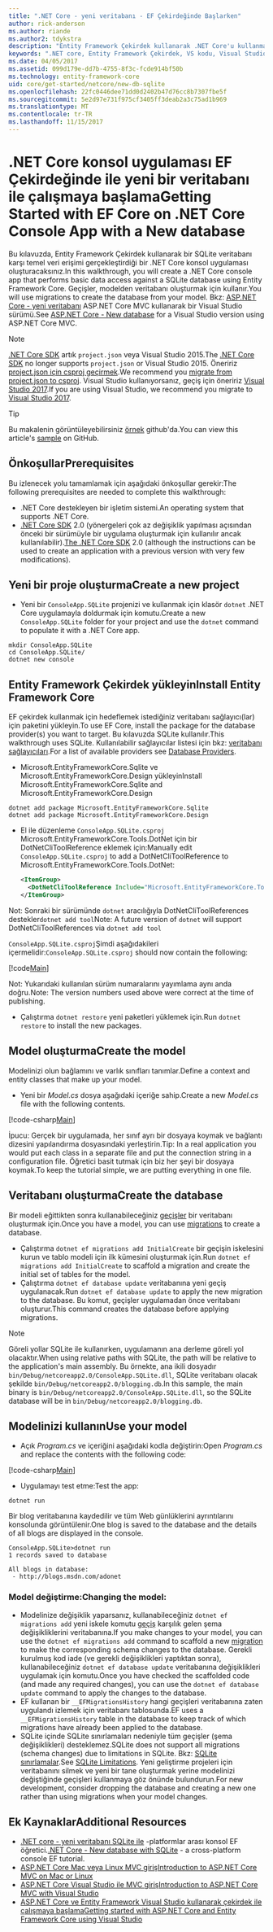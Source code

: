 ```yaml
---
title: ".NET Core - yeni veritabanı - EF Çekirdeğinde Başlarken"
author: rick-anderson
ms.author: riande
ms.author2: tdykstra
description: "Entity Framework Çekirdek kullanarak .NET Core'u kullanmaya başlama"
keywords: ".NET core, Entity Framework Çekirdek, VS kodu, Visual Studio kodu, Mac, Linux"
ms.date: 04/05/2017
ms.assetid: 099d179e-dd7b-4755-8f3c-fcde914bf50b
ms.technology: entity-framework-core
uid: core/get-started/netcore/new-db-sqlite
ms.openlocfilehash: 22fc0446dee71dd0d2402b47d76cc8b7307fbe5f
ms.sourcegitcommit: 5e2d97e731f975cf3405ff3deab2a3c75ad1b969
ms.translationtype: MT
ms.contentlocale: tr-TR
ms.lasthandoff: 11/15/2017
---
```

# <a name="getting-started-with-ef-core-on-net-core-console-app-with-a-new-database"></a><span data-ttu-id="35e2c-104">.NET Core konsol uygulaması EF Çekirdeğinde ile yeni bir veritabanı ile çalışmaya başlama</span><span class="sxs-lookup"><span data-stu-id="35e2c-104">Getting Started with EF Core on .NET Core Console App with a New database</span></span>

<span data-ttu-id="35e2c-105">Bu kılavuzda, Entity Framework Çekirdek kullanarak bir SQLite veritabanı karşı temel veri erişimi gerçekleştirdiği bir .NET Core konsol uygulaması oluşturacaksınız.</span><span class="sxs-lookup"><span data-stu-id="35e2c-105">In this walkthrough, you will create a .NET Core console app that performs basic data access against a SQLite database using Entity Framework Core.</span></span> <span data-ttu-id="35e2c-106">Geçişler, modelden veritabanı oluşturmak için kullanır.</span><span class="sxs-lookup"><span data-stu-id="35e2c-106">You will use migrations to create the database from your model.</span></span> <span data-ttu-id="35e2c-107">Bkz: [ASP.NET Core - yeni veritabanı](xref:core/get-started/aspnetcore/new-db) ASP.NET Core MVC kullanarak bir Visual Studio sürümü.</span><span class="sxs-lookup"><span data-stu-id="35e2c-107">See [ASP.NET Core - New database](xref:core/get-started/aspnetcore/new-db) for a Visual Studio version using ASP.NET Core MVC.</span></span>

> [!NOTE]  
> <span data-ttu-id="35e2c-108">[.NET Core SDK](https://www.microsoft.com/net/download/core) artık `project.json` veya Visual Studio 2015.</span><span class="sxs-lookup"><span data-stu-id="35e2c-108">The [.NET Core SDK](https://www.microsoft.com/net/download/core) no longer supports `project.json` or Visual Studio 2015.</span></span> <span data-ttu-id="35e2c-109">Öneririz [project.json için csproj geçirmek](https://docs.microsoft.com/dotnet/articles/core/migration/).</span><span class="sxs-lookup"><span data-stu-id="35e2c-109">We recommend you [migrate from project.json to csproj](https://docs.microsoft.com/dotnet/articles/core/migration/).</span></span> <span data-ttu-id="35e2c-110">Visual Studio kullanıyorsanız, geçiş için öneririz [Visual Studio 2017](https://www.visualstudio.com/downloads/).</span><span class="sxs-lookup"><span data-stu-id="35e2c-110">If you are using Visual Studio, we recommend you migrate to [Visual Studio 2017](https://www.visualstudio.com/downloads/).</span></span>

> [!TIP]  
> <span data-ttu-id="35e2c-111">Bu makalenin görüntüleyebilirsiniz [örnek](https://github.com/aspnet/EntityFramework.Docs/tree/master/samples/core/GetStarted/NetCore/ConsoleApp.SQLite) github'da.</span><span class="sxs-lookup"><span data-stu-id="35e2c-111">You can view this article's [sample](https://github.com/aspnet/EntityFramework.Docs/tree/master/samples/core/GetStarted/NetCore/ConsoleApp.SQLite) on GitHub.</span></span>

## <a name="prerequisites"></a><span data-ttu-id="35e2c-112">Önkoşullar</span><span class="sxs-lookup"><span data-stu-id="35e2c-112">Prerequisites</span></span>

<span data-ttu-id="35e2c-113">Bu izlenecek yolu tamamlamak için aşağıdaki önkoşullar gerekir:</span><span class="sxs-lookup"><span data-stu-id="35e2c-113">The following prerequisites are needed to complete this walkthrough:</span></span>
* <span data-ttu-id="35e2c-114">.NET Core destekleyen bir işletim sistemi.</span><span class="sxs-lookup"><span data-stu-id="35e2c-114">An operating system that supports .NET Core.</span></span>
* <span data-ttu-id="35e2c-115">[.NET Core SDK](https://www.microsoft.com/net/core) 2.0 (yönergeleri çok az değişiklik yapılması açısından önceki bir sürümüyle bir uygulama oluşturmak için kullanılır ancak kullanılabilir).</span><span class="sxs-lookup"><span data-stu-id="35e2c-115">[The .NET Core SDK](https://www.microsoft.com/net/core) 2.0 (although the instructions can be used to create an application with a previous version with very few modifications).</span></span>

## <a name="create-a-new-project"></a><span data-ttu-id="35e2c-116">Yeni bir proje oluşturma</span><span class="sxs-lookup"><span data-stu-id="35e2c-116">Create a new project</span></span>

* <span data-ttu-id="35e2c-117">Yeni bir `ConsoleApp.SQLite` projenizi ve kullanmak için klasör `dotnet` .NET Core uygulamayla doldurmak için komutu.</span><span class="sxs-lookup"><span data-stu-id="35e2c-117">Create a new `ConsoleApp.SQLite` folder for your project and use the `dotnet` command to populate it with a .NET Core app.</span></span>

``` Console
mkdir ConsoleApp.SQLite
cd ConsoleApp.SQLite/
dotnet new console
```

## <a name="install-entity-framework-core"></a><span data-ttu-id="35e2c-118">Entity Framework Çekirdek yükleyin</span><span class="sxs-lookup"><span data-stu-id="35e2c-118">Install Entity Framework Core</span></span>

<span data-ttu-id="35e2c-119">EF çekirdek kullanmak için hedeflemek istediğiniz veritabanı sağlayıcı(lar) için paketini yükleyin.</span><span class="sxs-lookup"><span data-stu-id="35e2c-119">To use EF Core, install the package for the database provider(s) you want to target.</span></span> <span data-ttu-id="35e2c-120">Bu kılavuzda SQLite kullanılır.</span><span class="sxs-lookup"><span data-stu-id="35e2c-120">This walkthrough uses SQLite.</span></span> <span data-ttu-id="35e2c-121">Kullanılabilir sağlayıcılar listesi için bkz: [veritabanı sağlayıcıları](../../providers/index.md).</span><span class="sxs-lookup"><span data-stu-id="35e2c-121">For a list of available providers see [Database Providers](../../providers/index.md).</span></span>

* <span data-ttu-id="35e2c-122">Microsoft.EntityFrameworkCore.Sqlite ve Microsoft.EntityFrameworkCore.Design yükleyin</span><span class="sxs-lookup"><span data-stu-id="35e2c-122">Install Microsoft.EntityFrameworkCore.Sqlite and Microsoft.EntityFrameworkCore.Design</span></span>

``` Console
dotnet add package Microsoft.EntityFrameworkCore.Sqlite
dotnet add package Microsoft.EntityFrameworkCore.Design
```

* <span data-ttu-id="35e2c-123">El ile düzenleme `ConsoleApp.SQLite.csproj` Microsoft.EntityFrameworkCore.Tools.DotNet için bir DotNetCliToolReference eklemek için:</span><span class="sxs-lookup"><span data-stu-id="35e2c-123">Manually edit `ConsoleApp.SQLite.csproj` to add a DotNetCliToolReference to Microsoft.EntityFrameworkCore.Tools.DotNet:</span></span>

  ``` xml
  <ItemGroup>
    <DotNetCliToolReference Include="Microsoft.EntityFrameworkCore.Tools.DotNet" Version="2.0.0" />
  </ItemGroup>
  ```

 <span data-ttu-id="35e2c-124">Not: Sonraki bir sürümünde `dotnet` aracılığıyla DotNetCliToolReferences destekler`dotnet add tool`</span><span class="sxs-lookup"><span data-stu-id="35e2c-124">Note: A future version of `dotnet` will support DotNetCliToolReferences via `dotnet add tool`</span></span>

<span data-ttu-id="35e2c-125">`ConsoleApp.SQLite.csproj`Şimdi aşağıdakileri içermelidir:</span><span class="sxs-lookup"><span data-stu-id="35e2c-125">`ConsoleApp.SQLite.csproj` should now contain the following:</span></span>

[!code[Main](../../../../samples/core/GetStarted/NetCore/ConsoleApp.SQLite/ConsoleApp.SQLite.csproj)]

 <span data-ttu-id="35e2c-126">Not: Yukarıdaki kullanılan sürüm numaralarını yayımlama aynı anda doğru.</span><span class="sxs-lookup"><span data-stu-id="35e2c-126">Note: The version numbers used above were correct at the time of publishing.</span></span>

*  <span data-ttu-id="35e2c-127">Çalıştırma `dotnet restore` yeni paketleri yüklemek için.</span><span class="sxs-lookup"><span data-stu-id="35e2c-127">Run `dotnet restore` to install the new packages.</span></span>

## <a name="create-the-model"></a><span data-ttu-id="35e2c-128">Model oluşturma</span><span class="sxs-lookup"><span data-stu-id="35e2c-128">Create the model</span></span>

<span data-ttu-id="35e2c-129">Modelinizi olun bağlamını ve varlık sınıfları tanımlar.</span><span class="sxs-lookup"><span data-stu-id="35e2c-129">Define a context and entity classes that make up your model.</span></span>

* <span data-ttu-id="35e2c-130">Yeni bir *Model.cs* dosya aşağıdaki içeriğe sahip.</span><span class="sxs-lookup"><span data-stu-id="35e2c-130">Create a new *Model.cs* file with the following contents.</span></span>

[!code-csharp[Main](../../../../samples/core/GetStarted/NetCore/ConsoleApp.SQLite/Model.cs)]

<span data-ttu-id="35e2c-131">İpucu: Gerçek bir uygulamada, her sınıf ayrı bir dosyaya koymak ve bağlantı dizesini yapılandırma dosyasındaki yerleştirin.</span><span class="sxs-lookup"><span data-stu-id="35e2c-131">Tip: In a real application you would put each class in a separate file and put the connection string in a configuration file.</span></span> <span data-ttu-id="35e2c-132">Öğretici basit tutmak için biz her şeyi bir dosyaya koymak.</span><span class="sxs-lookup"><span data-stu-id="35e2c-132">To keep the tutorial simple, we are putting everything in one file.</span></span>

## <a name="create-the-database"></a><span data-ttu-id="35e2c-133">Veritabanı oluşturma</span><span class="sxs-lookup"><span data-stu-id="35e2c-133">Create the database</span></span>

<span data-ttu-id="35e2c-134">Bir modeli eğittikten sonra kullanabileceğiniz [geçişler](https://docs.microsoft.com/aspnet/core/data/ef-mvc/migrations#introduction-to-migrations) bir veritabanı oluşturmak için.</span><span class="sxs-lookup"><span data-stu-id="35e2c-134">Once you have a model, you can use [migrations](https://docs.microsoft.com/aspnet/core/data/ef-mvc/migrations#introduction-to-migrations) to create a database.</span></span>

* <span data-ttu-id="35e2c-135">Çalıştırma `dotnet ef migrations add InitialCreate` bir geçişin iskelesini kurun ve tablo modeli için ilk kümesini oluşturmak için.</span><span class="sxs-lookup"><span data-stu-id="35e2c-135">Run `dotnet ef migrations add InitialCreate` to scaffold a migration and create the initial set of tables for the model.</span></span>
* <span data-ttu-id="35e2c-136">Çalıştırma `dotnet ef database update` veritabanına yeni geçiş uygulanacak.</span><span class="sxs-lookup"><span data-stu-id="35e2c-136">Run `dotnet ef database update` to apply the new migration to the database.</span></span> <span data-ttu-id="35e2c-137">Bu komut, geçişler uygulamadan önce veritabanı oluşturur.</span><span class="sxs-lookup"><span data-stu-id="35e2c-137">This command creates the database before applying migrations.</span></span>

> [!NOTE]  
> <span data-ttu-id="35e2c-138">Göreli yollar SQLite ile kullanırken, uygulamanın ana derleme göreli yol olacaktır.</span><span class="sxs-lookup"><span data-stu-id="35e2c-138">When using relative paths with SQLite, the path will be relative to the application's main assembly.</span></span> <span data-ttu-id="35e2c-139">Bu örnekte, ana ikili dosyadır `bin/Debug/netcoreapp2.0/ConsoleApp.SQLite.dll`, SQLite veritabanı olacak şekilde `bin/Debug/netcoreapp2.0/blogging.db`.</span><span class="sxs-lookup"><span data-stu-id="35e2c-139">In this sample, the main binary is `bin/Debug/netcoreapp2.0/ConsoleApp.SQLite.dll`, so the SQLite database will be in `bin/Debug/netcoreapp2.0/blogging.db`.</span></span>

## <a name="use-your-model"></a><span data-ttu-id="35e2c-140">Modelinizi kullanın</span><span class="sxs-lookup"><span data-stu-id="35e2c-140">Use your model</span></span>

* <span data-ttu-id="35e2c-141">Açık *Program.cs* ve içeriğini aşağıdaki kodla değiştirin:</span><span class="sxs-lookup"><span data-stu-id="35e2c-141">Open *Program.cs* and replace the contents with the following code:</span></span>

 [!code-csharp[Main](../../../../samples/core/GetStarted/NetCore/ConsoleApp.SQLite/Program.cs)]

* <span data-ttu-id="35e2c-142">Uygulamayı test etme:</span><span class="sxs-lookup"><span data-stu-id="35e2c-142">Test the app:</span></span>

 `dotnet run`

 <span data-ttu-id="35e2c-143">Bir blog veritabanına kaydedilir ve tüm Web günlüklerini ayrıntılarını konsolunda görüntülenir.</span><span class="sxs-lookup"><span data-stu-id="35e2c-143">One blog is saved to the database and the details of all blogs are displayed in the console.</span></span>

  ``` Console
  ConsoleApp.SQLite>dotnet run
  1 records saved to database

  All blogs in database:
   - http://blogs.msdn.com/adonet
  ```

### <a name="changing-the-model"></a><span data-ttu-id="35e2c-144">Model değiştirme:</span><span class="sxs-lookup"><span data-stu-id="35e2c-144">Changing the model:</span></span>

- <span data-ttu-id="35e2c-145">Modelinize değişiklik yaparsanız, kullanabileceğiniz `dotnet ef migrations add` yeni iskele komutu [geçiş](https://docs.microsoft.com/aspnet/core/data/ef-mvc/migrations#introduction-to-migrations) karşılık gelen şema değişikliklerini veritabanına.</span><span class="sxs-lookup"><span data-stu-id="35e2c-145">If you make changes to your model, you can use the `dotnet ef migrations add` command to scaffold a new [migration](https://docs.microsoft.com/aspnet/core/data/ef-mvc/migrations#introduction-to-migrations)  to make the corresponding schema changes to the database.</span></span> <span data-ttu-id="35e2c-146">Gerekli kurulmuş kod iade (ve gerekli değişiklikleri yaptıktan sonra), kullanabileceğiniz `dotnet ef database update` veritabanına değişiklikleri uygulamak için komutu.</span><span class="sxs-lookup"><span data-stu-id="35e2c-146">Once you have checked the scaffolded code (and made any required changes), you can use the `dotnet ef database update` command to apply the changes to the database.</span></span>
- <span data-ttu-id="35e2c-147">EF kullanan bir `__EFMigrationsHistory` hangi geçişleri veritabanına zaten uygulandı izlemek için veritabanı tablosunda.</span><span class="sxs-lookup"><span data-stu-id="35e2c-147">EF uses a `__EFMigrationsHistory` table in the database to keep track of which migrations have already been applied to the database.</span></span>
- <span data-ttu-id="35e2c-148">SQLite içinde SQLite sınırlamaları nedeniyle tüm geçişler (şema değişiklikleri) desteklemez.</span><span class="sxs-lookup"><span data-stu-id="35e2c-148">SQLite does not support all migrations (schema changes) due to limitations in SQLite.</span></span> <span data-ttu-id="35e2c-149">Bkz: [SQLite sınırlamalar](../../providers/sqlite/limitations.md).</span><span class="sxs-lookup"><span data-stu-id="35e2c-149">See [SQLite Limitations](../../providers/sqlite/limitations.md).</span></span> <span data-ttu-id="35e2c-150">Yeni geliştirme projeleri için veritabanını silmek ve yeni bir tane oluşturmak yerine modelinizi değiştiğinde geçişleri kullanmaya göz önünde bulundurun.</span><span class="sxs-lookup"><span data-stu-id="35e2c-150">For new development, consider dropping the database and creating a new one rather than using migrations when your model changes.</span></span>

## <a name="additional-resources"></a><span data-ttu-id="35e2c-151">Ek Kaynaklar</span><span class="sxs-lookup"><span data-stu-id="35e2c-151">Additional Resources</span></span>

* <span data-ttu-id="35e2c-152">[.NET core - yeni veritabanı SQLite ile](xref:core/get-started/netcore/new-db-sqlite) -platformlar arası konsol EF öğretici.</span><span class="sxs-lookup"><span data-stu-id="35e2c-152">[.NET Core - New database with SQLite](xref:core/get-started/netcore/new-db-sqlite) -  a cross-platform console EF tutorial.</span></span>
* [<span data-ttu-id="35e2c-153">ASP.NET Core Mac veya Linux MVC giriş</span><span class="sxs-lookup"><span data-stu-id="35e2c-153">Introduction to ASP.NET Core MVC on Mac or Linux</span></span>](https://docs.microsoft.com/aspnet/core/tutorials/first-mvc-app-xplat/index)
* [<span data-ttu-id="35e2c-154">ASP.NET Core Visual Studio ile MVC giriş</span><span class="sxs-lookup"><span data-stu-id="35e2c-154">Introduction to ASP.NET Core MVC with Visual Studio</span></span>](https://docs.microsoft.com/aspnet/core/tutorials/first-mvc-app/index)
* [<span data-ttu-id="35e2c-155">ASP.NET Core ve Entity Framework Visual Studio kullanarak çekirdek ile çalışmaya başlama</span><span class="sxs-lookup"><span data-stu-id="35e2c-155">Getting started with ASP.NET Core and Entity Framework Core using Visual Studio</span></span>](https://docs.microsoft.com/aspnet/core/data/ef-mvc/index)
